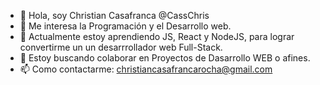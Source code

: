 - 👋 Hola, soy Christian Casafranca @CassChris 
- 👀 Me interesa la Programación y el Desarrollo web.
- 🌱 Actualmente estoy aprendiendo JS, React y NodeJS, para lograr convertirme un un desarrrollador web Full-Stack.
- 💞️ Estoy buscando colaborar en Proyectos de Dasarrollo WEB o afines.
- 📫 Como contactarme: christiancasafrancarocha@gmail.com

<!---
CassChris/CassChris is a ✨ special ✨ repository because its `README.md` (this file) appears on your GitHub profile.
You can click the Preview link to take a look at your changes.
--->
